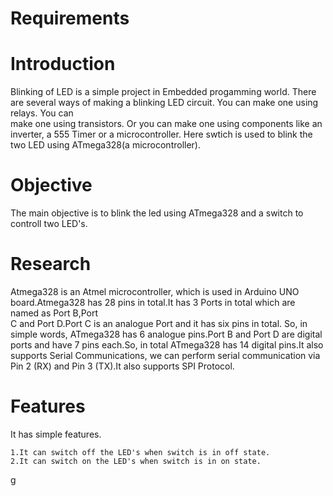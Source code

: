 # Requirements
# Introduction
   Blinking of LED is a simple project in Embedded progamming world. There are several ways of making a blinking LED circuit. You can make one using relays. You can        
   make one using transistors. Or you can make one using components like an inverter, a 555 Timer or a microcontroller. Here swtich is used to blink the two LED 
   using  ATmega328(a microcontroller).
# Objective
   The main objective is to blink the led using ATmega328 and a switch to controll two LED's. 
# Research
   Atmega328 is an Atmel microcontroller, which is used in Arduino UNO board.Atmega328 has 28 pins in total.It has 3 Ports in total which are named as Port B,Port  
 C and Port D.Port C is an analogue Port and it has six pins in total. So, in simple words, ATmega328 has 6 analogue pins.Port B and Port D are digital ports and 
 have 7 pins each.So, in total ATmega328 has 14 digital pins.It also supports Serial Communications, we can perform serial communication via Pin  2 (RX) and Pin 
 3 (TX).It also supports SPI Protocol.
# Features
   It has simple features.
       
    1.It can switch off the LED's when switch is in off state.
    2.It can switch on the LED's when switch is in on state.
g

